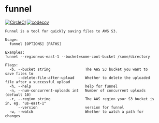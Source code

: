# funnel

[![CircleCI](https://circleci.com/gh/timrourke/funnel.svg?style=svg)](https://circleci.com/gh/timrourke/funnel) [![codecov](https://codecov.io/gh/timrourke/funnel/branch/master/graph/badge.svg)](https://codecov.io/gh/timrourke/funnel)

```
Funnel is a tool for quickly saving files to AWS S3.

Usage:
  funnel [OPTIONS] [PATHS]

Examples:
funnel --region=us-east-1 --bucket=some-cool-bucket /some/directory

Flags:
  -b, --bucket string                The AWS S3 bucket you want to save files to
      --delete-file-after-upload     Whether to delete the uploaded file after a successful upload
  -h, --help                         help for funnel
  -n, --num-concurrent-uploads int   Number of concurrent uploads (default 10)
  -r, --region string                The AWS region your S3 bucket is in, eg. "us-east-1"
      --version                      version for funnel
  -w, --watch                        Whether to watch a path for changes
```
